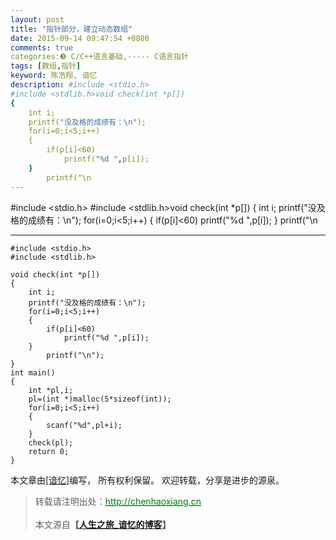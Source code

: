 ```yaml
---
layout: post
title: "指针部分，建立动态数组"
date: 2015-09-14 09:47:54 +0800
comments: true
categories:❸ C/C++语言基础,----- C语言指针
tags: [数组,指针]
keyword: 陈浩翔, 谙忆
description: #include <stdio.h>
#include <stdlib.h>void check(int *p[])
{
    int i;
    printf("没及格的成绩有：\n");
    for(i=0;i<5;i++)
    {
        if(p[i]<60)
            printf("%d ",p[i]);
    }
        printf("\n 
---
```



#include <stdio.h>
#include <stdlib.h>void check(int *p[])
{
    int i;
    printf("没及格的成绩有：\n");
    for(i=0;i<5;i++)
    {
        if(p[i]<60)
            printf("%d ",p[i]);
    }
        printf("\n
<!-- more -->
----------

```
#include <stdio.h>
#include <stdlib.h>

void check(int *p[])
{
    int i;
    printf("没及格的成绩有：\n");
    for(i=0;i<5;i++)
    {
        if(p[i]<60)
            printf("%d ",p[i]);
    }
        printf("\n");
}
int main()
{
    int *pl,i;
    pl=(int *)malloc(5*sizeof(int));
    for(i=0;i<5;i++)
    {
        scanf("%d",pl+i);
    }
    check(pl);
    return 0;
}

```

本文章由<a href="http://chenhaoxiang.cn/">[谙忆]</a>编写， 所有权利保留。 
欢迎转载，分享是进步的源泉。
<blockquote cite='陈浩翔'>
<p background-color='#D3D3D3'>转载请注明出处：<a href='http://chenhaoxiang.cn'><font color="green">http://chenhaoxiang.cn</font></a><br><br>
本文源自<strong>【<a href='http://chenhaoxiang.cn' target='_blank'>人生之旅_谙忆的博客</a>】</strong></p>
</blockquote>
